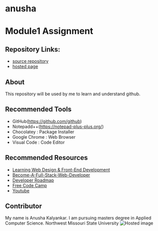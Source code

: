 # anusha
# Module1 Assignment

## Repository Links:

- [source repository](https://github.com/anushakalyankar/anusha "repository: Anusha")
- [hosted page](https://anushakalyankar.github.io/anusha/)

## About
This repository will be used by me to learn and understand github. 

## Recommended Tools

- GitHub(https://github.com/github)
- Notepadd++(https://notepad-plus-plus.org/)
- Chocolatey : Package Installer
- Google Chrome : Web Browser
- Visual Code : Code Editor

## Recommended Resources

- [Learning Web Design & Front-End Development](https://gist.github.com/nathansmith/1023581)
- [Become-A-Full-Stack-Web-Developer](https://github.com/bmorelli25/Become-A-Full-Stack-Web-Developer)
- [Developer Roadmap](https://github.com/kamranahmedse/developer-roadmap)
- [Free Code Camp](https://www.freecodecamp.org/)
- [Youtube](https://www.youtube.com/watch?v=HVsySz-h9r4)

## Contributor

My name is Anusha Kalyankar. I am pursuing masters degree in Applied Computer Science.
Northwest Missouri State University
![Hosted image](https://upload.wikimedia.org/wikipedia/commons/4/42/Shaqi_jrvej.jpg "Waterfall")
